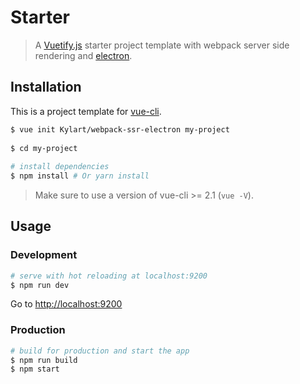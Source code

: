 # Starter

> A [Vuetify.js](https://github.com/vuetifyjs/vuetify) starter project template with webpack server side rendering and 
[electron](https://electron.atom.io).

## Installation

This is a project template for [vue-cli](https://github.com/vuejs/vue-cli).

``` bash
$ vue init Kylart/webpack-ssr-electron my-project  
 
$ cd my-project                
      
# install dependencies
$ npm install # Or yarn install
```

> Make sure to use a version of vue-cli >= 2.1 (`vue -V`).

## Usage

### Development

``` bash
# serve with hot reloading at localhost:9200
$ npm run dev
```

Go to [http://localhost:9200](http://localhost:9200)

### Production

``` bash
# build for production and start the app
$ npm run build
$ npm start
```